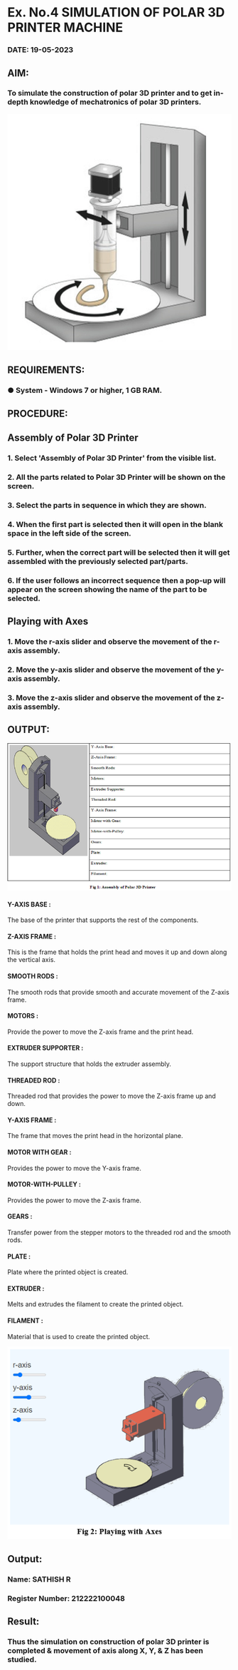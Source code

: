 # Ex. No.4 SIMULATION OF POLAR 3D PRINTER MACHINE

### DATE: 19-05-2023

## AIM:
### To simulate the construction of polar 3D printer and to get in-depth knowledge of mechatronics of polar 3D printers.

![image](a1.png)

## REQUIREMENTS:
### ●	System - Windows 7 or higher, 1 GB RAM.

## PROCEDURE:

## Assembly of Polar 3D Printer
### 1.	Select 'Assembly of Polar 3D Printer' from the visible list.
### 2.	All the parts related to Polar 3D Printer will be shown on the screen.
### 3.	Select the parts in sequence in which they are shown.
### 4.	When the first part is selected then it will open in the blank space in the left side of the screen.
### 5.	Further, when the correct part will be selected then it will get assembled with the previously selected part/parts.
### 6.	If the user follows an incorrect sequence then a pop-up will appear on the screen showing the name of the part to be selected.

## Playing with Axes
### 1.	Move the r-axis slider and observe the movement of the r-axis assembly.
### 2.	Move the y-axis slider and observe the movement of the y-axis assembly.
### 3.	Move the z-axis slider and observe the movement of the z-axis assembly.

## OUTPUT:

![image](a2.png)

#### Y-AXIS BASE :
The base of the printer that supports the rest of the components.
#### Z-AXIS FRAME :
This is the frame that holds the print head and moves it up and down along the vertical axis.
#### SMOOTH RODS :
The smooth rods that provide smooth and accurate movement of the Z-axis frame.
#### MOTORS :
Provide the power to move the Z-axis frame and the print head.
#### EXTRUDER SUPPORTER :
The support structure that holds the extruder assembly.
#### THREADED ROD :
Threaded rod that provides the power to move the Z-axis frame up and down.
#### Y-AXIS FRAME :
The frame that moves the print head in the horizontal plane.
#### MOTOR WITH GEAR :
Provides the power to move the Y-axis frame.
#### MOTOR-WITH-PULLEY :
Provides the power to move the Z-axis frame.
#### GEARS :
Transfer power from the stepper motors to the threaded rod and the smooth rods.
#### PLATE :
Plate where the printed object is created.
#### EXTRUDER :
Melts and extrudes the filament to create the printed object.
#### FILAMENT :
Material that is used to create the printed object.

![image](a3.png)

## Output:

### Name: SATHISH R
### Register Number: 212222100048

## Result: 
### Thus the simulation on construction of polar 3D printer is completed & movement of axis along X, Y, & Z has been studied.
